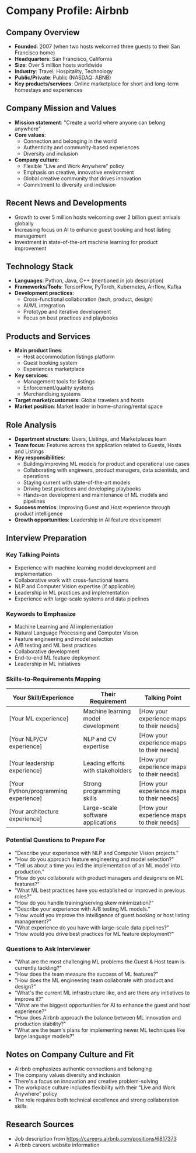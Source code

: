 # Company Profile: Airbnb

## Company Overview
- **Founded**: 2007 (when two hosts welcomed three guests to their San Francisco home)
- **Headquarters**: San Francisco, California
- **Size**: Over 5 million hosts worldwide
- **Industry**: Travel, Hospitality, Technology
- **Public/Private**: Public (NASDAQ: ABNB)
- **Key products/services**: Online marketplace for short and long-term homestays and experiences

## Company Mission and Values
- **Mission statement**: "Create a world where anyone can belong anywhere"
- **Core values**: 
  - Connection and belonging in the world
  - Authenticity and community-based experiences
  - Diversity and inclusion
- **Company culture**: 
  - Flexible "Live and Work Anywhere" policy
  - Emphasis on creative, innovative environment
  - Global creative community that drives innovation
  - Commitment to diversity and inclusion

## Recent News and Developments
- Growth to over 5 million hosts welcoming over 2 billion guest arrivals globally
- Increasing focus on AI to enhance guest booking and host listing management
- Investment in state-of-the-art machine learning for product improvement

## Technology Stack
- **Languages**: Python, Java, C++ (mentioned in job description)
- **Frameworks/Tools**: TensorFlow, PyTorch, Kubernetes, Airflow, Kafka
- **Development practices**: 
  - Cross-functional collaboration (tech, product, design)
  - AI/ML integration
  - Prototype and iterative development
  - Focus on best practices and playbooks

## Products and Services
- **Main product lines**: 
  - Host accommodation listings platform
  - Guest booking system
  - Experiences marketplace
- **Key services**: 
  - Management tools for listings
  - Enforcement/quality systems
  - Merchandising systems
- **Target market/customers**: Global travelers and hosts
- **Market position**: Market leader in home-sharing/rental space

## Role Analysis
- **Department structure**: Users, Listings, and Marketplaces team
- **Team focus**: Features across the application related to Guests, Hosts and Listings
- **Key responsibilities**: 
  - Building/improving ML models for product and operational use cases
  - Collaborating with engineers, product managers, data scientists, and operations
  - Staying current with state-of-the-art models
  - Driving best practices and developing playbooks
  - Hands-on development and maintenance of ML models and pipelines
- **Success metrics**: Improving Guest and Host experience through product intelligence
- **Growth opportunities**: Leadership in AI feature development

## Interview Preparation
### Key Talking Points
- Experience with machine learning model development and implementation
- Collaborative work with cross-functional teams
- NLP and Computer Vision expertise (if applicable)
- Leadership in ML practices and implementation
- Experience with large-scale systems and data pipelines

### Keywords to Emphasize
- Machine Learning and AI implementation
- Natural Language Processing and Computer Vision
- Feature engineering and model selection
- A/B testing and ML best practices
- Collaborative development
- End-to-end ML feature deployment
- Leadership in ML initiatives

### Skills-to-Requirements Mapping
| Your Skill/Experience | Their Requirement | Talking Point |
|----------------------|-------------------|---------------|
| [Your ML experience] | Machine learning model development | [How your experience maps to their needs] |
| [Your NLP/CV experience] | NLP and CV expertise | [How your experience maps to their needs] |
| [Your leadership experience] | Leading efforts with stakeholders | [How your experience maps to their needs] |
| [Your Python/programming experience] | Strong programming skills | [How your experience maps to their needs] |
| [Your architecture experience] | Large-scale software applications | [How your experience maps to their needs] |

### Potential Questions to Prepare For
- "Describe your experience with NLP and Computer Vision projects."
- "How do you approach feature engineering and model selection?"
- "Tell us about a time you led the implementation of an ML model into production."
- "How do you collaborate with product managers and designers on ML features?"
- "What ML best practices have you established or improved in previous roles?"
- "How do you handle training/serving skew minimization?"
- "Describe your experience with A/B testing ML models."
- "How would you improve the intelligence of guest booking or host listing management?"
- "What experience do you have with large-scale data pipelines?"
- "How would you drive best practices for ML feature deployment?"

### Questions to Ask Interviewer
- "What are the most challenging ML problems the Guest & Host team is currently tackling?"
- "How does the team measure the success of ML features?"
- "How does the ML engineering team collaborate with product and design?"
- "What's the current ML infrastructure like, and are there any initiatives to improve it?"
- "What are the biggest opportunities for AI to enhance the guest and host experience?"
- "How does Airbnb approach the balance between ML innovation and production stability?"
- "What are the team's plans for implementing newer ML techniques like large language models?"

## Notes on Company Culture and Fit
- Airbnb emphasizes authentic connections and belonging
- The company values diversity and inclusion
- There's a focus on innovation and creative problem-solving
- The workplace culture includes flexibility with their "Live and Work Anywhere" policy
- The role requires both technical excellence and strong collaboration skills

## Research Sources
- Job description from https://careers.airbnb.com/positions/6817373
- Airbnb careers website information